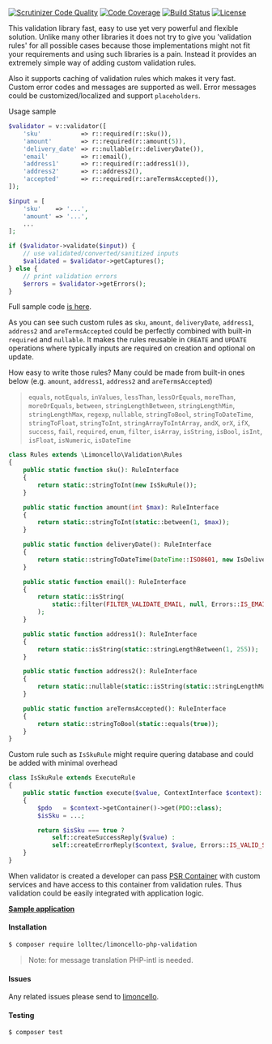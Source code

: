 [![Scrutinizer Code Quality](https://scrutinizer-ci.com/g/lolltec/limoncello-php-component-validation/badges/quality-score.png?b=master)](https://scrutinizer-ci.com/g/lolltec/limoncello-php-component-validation/?branch=master)
[![Code Coverage](https://scrutinizer-ci.com/g/lolltec/limoncello-php-component-validation/badges/coverage.png?b=master)](https://scrutinizer-ci.com/g/lolltec/limoncello-php-component-validation/?branch=master)
[![Build Status](https://travis-ci.org/lolltec/limoncello-php-component-validation.svg?branch=master)](https://travis-ci.org/lolltec/limoncello-php-component-validation)
[![License](https://img.shields.io/packagist/l/lolltec/limoncello-php-validation.svg)](https://packagist.org/packages/lolltec/limoncello-php-validation)

This validation library fast, easy to use yet very powerful and flexible solution. Unlike many other libraries it does not try to give you 'validation rules' for all possible cases because those implementations might not fit your requirements and using such libraries is a pain. Instead it provides an extremely simple way of adding custom validation rules.

Also it supports caching of validation rules which makes it very fast. Custom error codes and messages are supported as well. Error messages could be customized/localized and support `placeholders`.

Usage sample

```php
$validator = v::validator([
    'sku'           => r::required(r::sku()),
    'amount'        => r::required(r::amount(5)),
    'delivery_date' => r::nullable(r::deliveryDate()),
    'email'         => r::email(),
    'address1'      => r::required(r::address1()),
    'address2'      => r::address2(),
    'accepted'      => r::required(r::areTermsAccepted()),
]);

$input = [
    'sku'    => '...',
    'amount' => '...',
    ...
];

if ($validator->validate($input)) {
    // use validated/converted/sanitized inputs
    $validated = $validator->getCaptures();
} else {
    // print validation errors
    $errors = $validator->getErrors();
}
```

Full sample code [is here](/sample).

As you can see such custom rules as `sku`, `amount`, `deliveryDate`, `address1`, `address2` and `areTermsAccepted` could be perfectly combined with built-in `required` and `nullable`. It makes the rules reusable in `CREATE` and `UPDATE` operations where typically inputs are required on creation and optional on update.

How easy to write those rules? Many could be made from built-in ones below (e.g. `amount`, `address1`, `address2` and `areTermsAccepted`)

> `equals`, `notEquals`, `inValues`, `lessThan`, `lessOrEquals`, `moreThan`, `moreOrEquals`, `between`, `stringLengthBetween`, `stringLengthMin`, `stringLengthMax`, `regexp`, `nullable`, `stringToBool`, `stringToDateTime`, `stringToFloat`, `stringToInt`, `stringArrayToIntArray`, `andX`, `orX`, `ifX`, `success`, `fail`, `required`, `enum`, `filter`, `isArray`, `isString`, `isBool`, `isInt`, `isFloat`, `isNumeric`, `isDateTime`

```php
class Rules extends \Limoncello\Validation\Rules
{
    public static function sku(): RuleInterface
    {
        return static::stringToInt(new IsSkuRule());
    }

    public static function amount(int $max): RuleInterface
    {
        return static::stringToInt(static::between(1, $max));
    }

    public static function deliveryDate(): RuleInterface
    {
        return static::stringToDateTime(DateTime::ISO8601, new IsDeliveryDateRule());
    }

    public static function email(): RuleInterface
    {
        return static::isString(
            static::filter(FILTER_VALIDATE_EMAIL, null, Errors::IS_EMAIL, static::stringLengthMax(255))
        );
    }

    public static function address1(): RuleInterface
    {
        return static::isString(static::stringLengthBetween(1, 255));
    }

    public static function address2(): RuleInterface
    {
        return static::nullable(static::isString(static::stringLengthMax(255)));
    }

    public static function areTermsAccepted(): RuleInterface
    {
        return static::stringToBool(static::equals(true));
    }
}
```

Custom rule such as `IsSkuRule` might require quering database and could be added with minimal overhead

```php
class IsSkuRule extends ExecuteRule
{
    public static function execute($value, ContextInterface $context): array
    {
        $pdo   = $context->getContainer()->get(PDO::class);
        $isSku = ...;

        return $isSku === true ?
            self::createSuccessReply($value) :
            self::createErrorReply($context, $value, Errors::IS_VALID_SKU);
    }
}
```

When validator is created a developer can pass [PSR Container](http://www.php-fig.org/psr/psr-11/) with custom services and have access to this container from validation rules. Thus validation could be easily integrated with application logic.

**[Sample application](/sample)**

#### Installation

```bash
$ composer require lolltec/limoncello-php-validation
```

> Note: for message translation PHP-intl is needed.

#### Issues

Any related issues please send to [limoncello](https://github.com/lolltec/limoncello-php-framework).

#### Testing

```bash
$ composer test
```
